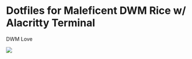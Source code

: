 # Dotfiles for Maleficent DWM Rice w/ Alacritty Terminal 
DWM Love

![](https://github.com/user-attachments/assets/14b736ed-7976-4e1d-964f-76679003a447)
